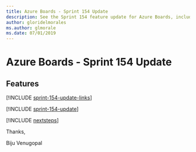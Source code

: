 ```yaml
---
title: Azure Boards - Sprint 154 Update
description: See the Sprint 154 feature update for Azure Boards, including next steps.
author: gloridelmorales
ms.author: glmorale
ms.date: 07/01/2019
---
```


# Azure Boards - Sprint 154 Update

## Features

[!INCLUDE [sprint-154-update-links](../includes/boards/sprint-154-update-links.md)]

[!INCLUDE [sprint-154-update](../includes/boards/sprint-154-update.md)]

[!INCLUDE [nextsteps](../includes/nextsteps.md)]

Thanks,

Biju Venugopal
